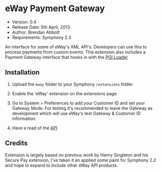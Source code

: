 # eWay Payment Gateway

- Version: 0.4
- Release Date: 5th April, 2013
- Author: Brendan Abbott
- Requirements: Symphony 2.3

An interface for some of eWay's XML API's. Developers can use this to process payments from custom events. This extension also includes a Payment Gateway interface that hooks in with the [PGI Loader](https://github.com/brendo/pgi_loader)

## Installation

1. Upload the `eway` folder to your Symphony `/extensions` folder.

2. Enable the 'eWay' extension on the extensions page

3. Go to System > Preferences to add your Customer ID and set your Gateway Mode. For testing it's recommended to leave the Gateway as development which will use eWay's test Gateway & Customer ID information.

4. Have a read of the [API](https://github.com/brendo/eway/wiki)

## Credits

Extension is largely based on previous work by Henry Singleton and his Secure Pay extension, I've taken it an applied some paint for Symphony 2.2 and hope to expand to include other eWay API products.